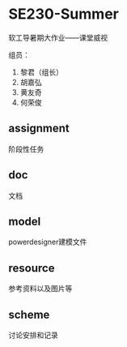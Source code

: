 # SE230-Summer
软工导暑期大作业——课堂威视

组员：
1. 黎君（组长）
2. 胡嘉弘
3. 黄友奇
4. 何荣俊

## assignment
阶段性任务

## doc
文档

## model
powerdesigner建模文件

## resource
参考资料以及图片等

## scheme
讨论安排和记录
